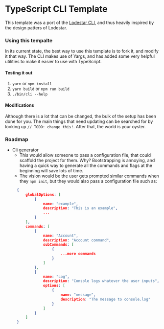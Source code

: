 # TypeScript CLI Template

This template was a port of the [Lodestar CLI](https://github.com/ChainSafe/lodestar/), and thus heavily inspired by the design patters of Lodestar.

### Using this tempalte
In its current state, the best way to use this template is to fork it, and modify it that way. The CLI makes use of Yargs, and has added some very helpful utilities to make it easier to use with TypeScript.

#### Testing it out
1. `yarn` or `npm install`
2. `yarn build` or `npm run build`
3. `./bin/cli --help`

#### Modifications
Although there is a lot that can be changed, the bulk of the setup has been done for you. The main things that need updating can be searched for by looking up `// TODO: change this!`. After that, the world is your oyster.

### Roadmap
- Cli generator
  - This would allow someone to pass a configuration file, that could scaffold the project for them. Why? Bootstrapping is annoying, and having a quick way to generate all the commands and flags at the beginning will save lots of time.
  - The vision would be the user gets prompted similar commands when they `npm init`, but they would also pass a configuration file such as: 
  ```json
    {
        globalOptions: [
            {
                name: "example",
                description: "This is an example",
                ...
            }
        ],
        commands: [
            {
                name: "Account",
                description: "Account command",
                subCommands: [
                    {
                        ...more commands
                    }
                ]
            },
            {
                name: "Log",
                description: "Console logs whatever the user inputs",
                options: [
                    {
                        name: "message",
                        description: "The message to console.log"
                    }
                ]
            }
        ]
    }
  ```